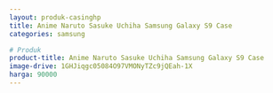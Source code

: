```yaml
---
layout: produk-casinghp
title: Anime Naruto Sasuke Uchiha Samsung Galaxy S9 Case
categories: samsung

# Produk
product-title: Anime Naruto Sasuke Uchiha Samsung Galaxy S9 Case
image-drive: 1GHJiqgc05084O97VMONyTZc9jQEah-1X
harga: 90000
---
```

